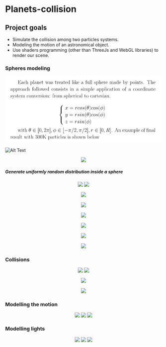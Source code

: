 # Planets-collision

## Project goals

* Simulate the collision among two particles systems.
* Modeling the motion of an astronomical object.
* Use shaders programming (other than ThreeJs and WebGL libraries) to render our scene.

### Spheres modeling

<p align="center"> 
  <img src="https://github.com/tom1092/Planets-collision/blob/master/readmeImages/1.png">
</p>

![Alt Text](https://github.com/tom1092/Planets-collision/blob/master/readmeImages/img1764.png)

<p align="center"> 
  <img src="https://github.com/tom1092/Planets-collision/blob/master/readmeImages/Sun.png">
</p>

##### Generate uniformly random distribution inside a sphere

<p align="center"> 
  <img src="https://github.com/tom1092/Planets-collision/blob/master/readmeImages/2.png">
  <img src="https://github.com/tom1092/Planets-collision/blob/master/readmeImages/3.png">
</p>

<p align="center"> 
  <img src="https://github.com/tom1092/Planets-collision/blob/master/readmeImages/circleNonUniform.png">
</p>

<p align="center"> 
  <img src="https://github.com/tom1092/Planets-collision/blob/master/readmeImages/4.png">
</p>

<p align="center"> 
  <img src="https://github.com/tom1092/Planets-collision/blob/master/readmeImages/sampling.gif">
</p>

<p align="center"> 
  <img src="https://github.com/tom1092/Planets-collision/blob/master/readmeImages/5.png">
</p>

<p align="center"> 
  <img src="https://github.com/tom1092/Planets-collision/blob/master/readmeImages/circleUniform.png">
</p>

<p align="center"> 
  <img src="https://github.com/tom1092/Planets-collision/blob/master/readmeImages/6.png">
</p>

### Collisions

<p align="center"> 
  <img src="https://github.com/tom1092/Planets-collision/blob/master/readmeImages/7.png">
  <img src="https://github.com/tom1092/Planets-collision/blob/master/readmeImages/8.png">
</p>


<p align="center"> 
  <img src="https://github.com/tom1092/Planets-collision/blob/master/readmeImages/CollisionDirection_mod.gif">
</p>

<p align="center"> 
  <img src="https://github.com/tom1092/Planets-collision/blob/master/readmeImages/9.png">
</p>


### Modelling the motion
<p align="center"> 
  <img src="https://github.com/tom1092/Planets-collision/blob/master/readmeImages/motion1.png">
  <img src="https://github.com/tom1092/Planets-collision/blob/master/readmeImages/motion2.png">
  <img src="https://github.com/tom1092/Planets-collision/blob/master/readmeImages/motion3.png">
</p>


### Modelling lights
<p align="center"> 
  <img src="https://github.com/tom1092/Planets-collision/blob/master/readmeImages/10.png">
  <img src="https://github.com/tom1092/Planets-collision/blob/master/readmeImages/9.png">
  <img src="https://github.com/tom1092/Planets-collision/blob/master/readmeImages/11.png">
</p>
